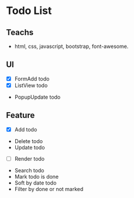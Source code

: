 # Todo List

## Teachs

- html, css, javascript, bootstrap, font-awesome.

## UI

- [x] FormAdd todo
- [x] ListView todo
- PopupUpdate todo

## Feature

- [x] Add todo
- Delete todo
- Update todo
- [ ] Render todo
- Search todo
- Mark todo is done
- Soft by date todo
- Filter by done or not marked
